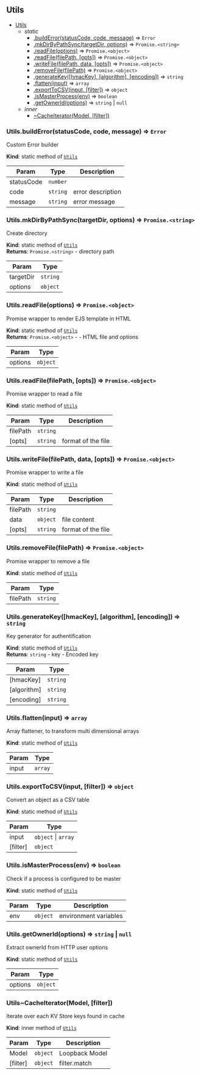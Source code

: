 <a name="module_Utils"></a>

## Utils

* [Utils](#module_Utils)
    * _static_
        * [.buildError(statusCode, code, message)](#module_Utils.buildError) ⇒ <code>Error</code>
        * [.mkDirByPathSync(targetDir, options)](#module_Utils.mkDirByPathSync) ⇒ <code>Promise.&lt;string&gt;</code>
        * [.readFile(options)](#module_Utils.readFile) ⇒ <code>Promise.&lt;object&gt;</code>
        * [.readFile(filePath, [opts])](#module_Utils.readFile) ⇒ <code>Promise.&lt;object&gt;</code>
        * [.writeFile(filePath, data, [opts])](#module_Utils.writeFile) ⇒ <code>Promise.&lt;object&gt;</code>
        * [.removeFile(filePath)](#module_Utils.removeFile) ⇒ <code>Promise.&lt;object&gt;</code>
        * [.generateKey([hmacKey], [algorithm], [encoding])](#module_Utils.generateKey) ⇒ <code>string</code>
        * [.flatten(input)](#module_Utils.flatten) ⇒ <code>array</code>
        * [.exportToCSV(input, [filter])](#module_Utils.exportToCSV) ⇒ <code>object</code>
        * [.isMasterProcess(env)](#module_Utils.isMasterProcess) ⇒ <code>boolean</code>
        * [.getOwnerId(options)](#module_Utils.getOwnerId) ⇒ <code>string</code> \| <code>null</code>
    * _inner_
        * [~CacheIterator(Model, [filter])](#module_Utils..CacheIterator)

<a name="module_Utils.buildError"></a>

### Utils.buildError(statusCode, code, message) ⇒ <code>Error</code>
Custom Error builder

**Kind**: static method of [<code>Utils</code>](#module_Utils)  

| Param | Type | Description |
| --- | --- | --- |
| statusCode | <code>number</code> |  |
| code | <code>string</code> | error description |
| message | <code>string</code> | error message |

<a name="module_Utils.mkDirByPathSync"></a>

### Utils.mkDirByPathSync(targetDir, options) ⇒ <code>Promise.&lt;string&gt;</code>
Create directory

**Kind**: static method of [<code>Utils</code>](#module_Utils)  
**Returns**: <code>Promise.&lt;string&gt;</code> - directory path  

| Param | Type |
| --- | --- |
| targetDir | <code>string</code> | 
| options | <code>object</code> | 

<a name="module_Utils.readFile"></a>

### Utils.readFile(options) ⇒ <code>Promise.&lt;object&gt;</code>
Promise wrapper to render EJS template in HTML

**Kind**: static method of [<code>Utils</code>](#module_Utils)  
**Returns**: <code>Promise.&lt;object&gt;</code> - - HTML file and options  

| Param | Type |
| --- | --- |
| options | <code>object</code> | 

<a name="module_Utils.readFile"></a>

### Utils.readFile(filePath, [opts]) ⇒ <code>Promise.&lt;object&gt;</code>
Promise wrapper to read a file

**Kind**: static method of [<code>Utils</code>](#module_Utils)  

| Param | Type | Description |
| --- | --- | --- |
| filePath | <code>string</code> |  |
| [opts] | <code>string</code> | format of the file |

<a name="module_Utils.writeFile"></a>

### Utils.writeFile(filePath, data, [opts]) ⇒ <code>Promise.&lt;object&gt;</code>
Promise wrapper to write a file

**Kind**: static method of [<code>Utils</code>](#module_Utils)  

| Param | Type | Description |
| --- | --- | --- |
| filePath | <code>string</code> |  |
| data | <code>object</code> | file content |
| [opts] | <code>string</code> | format of the file |

<a name="module_Utils.removeFile"></a>

### Utils.removeFile(filePath) ⇒ <code>Promise.&lt;object&gt;</code>
Promise wrapper to remove a file

**Kind**: static method of [<code>Utils</code>](#module_Utils)  

| Param | Type |
| --- | --- |
| filePath | <code>string</code> | 

<a name="module_Utils.generateKey"></a>

### Utils.generateKey([hmacKey], [algorithm], [encoding]) ⇒ <code>string</code>
Key generator for authentification

**Kind**: static method of [<code>Utils</code>](#module_Utils)  
**Returns**: <code>string</code> - key - Encoded key  

| Param | Type |
| --- | --- |
| [hmacKey] | <code>string</code> | 
| [algorithm] | <code>string</code> | 
| [encoding] | <code>string</code> | 

<a name="module_Utils.flatten"></a>

### Utils.flatten(input) ⇒ <code>array</code>
Array flattener, to transform multi dimensional arrays

**Kind**: static method of [<code>Utils</code>](#module_Utils)  

| Param | Type |
| --- | --- |
| input | <code>array</code> | 

<a name="module_Utils.exportToCSV"></a>

### Utils.exportToCSV(input, [filter]) ⇒ <code>object</code>
Convert an object as a CSV table

**Kind**: static method of [<code>Utils</code>](#module_Utils)  

| Param | Type |
| --- | --- |
| input | <code>object</code> \| <code>array</code> | 
| [filter] | <code>object</code> | 

<a name="module_Utils.isMasterProcess"></a>

### Utils.isMasterProcess(env) ⇒ <code>boolean</code>
Check if a process is configured to be master

**Kind**: static method of [<code>Utils</code>](#module_Utils)  

| Param | Type | Description |
| --- | --- | --- |
| env | <code>object</code> | environment variables |

<a name="module_Utils.getOwnerId"></a>

### Utils.getOwnerId(options) ⇒ <code>string</code> \| <code>null</code>
Extract ownerId from HTTP user options

**Kind**: static method of [<code>Utils</code>](#module_Utils)  

| Param | Type |
| --- | --- |
| options | <code>object</code> | 

<a name="module_Utils..CacheIterator"></a>

### Utils~CacheIterator(Model, [filter])
Iterate over each KV Store keys found in cache

**Kind**: inner method of [<code>Utils</code>](#module_Utils)  

| Param | Type | Description |
| --- | --- | --- |
| Model | <code>object</code> | Loopback Model |
| [filter] | <code>object</code> | filter.match |

